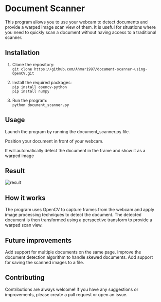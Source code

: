 # Document Scanner
This program allows you to use your webcam to detect documents and provide a warped image scan view of them. It is useful for situations where you need to quickly scan a document without having access to a traditional scanner.

## Installation
1. Clone the repository:  
`git clone https://github.com/Ahmar1997/document-scanner-using-OpenCV.git`

2. Install the required packages:  
`pip install opencv-python`  
`pip install numpy`

3. Run the program:  
`python document_scanner.py`

## Usage
Launch the program by running the document_scanner.py file.

Position your document in front of your webcam.

It will automatically detect the document in the frame and show it as a warped image

## Result
![result](https://user-images.githubusercontent.com/116836999/225960284-0cb767c5-71a9-4028-b9d9-b346ad9553d2.png)


## How it works
The program uses OpenCV to capture frames from the webcam and apply image processing techniques to detect the document. The detected document is then transformed using a perspective transform to provide a warped scan view.

## Future improvements
Add support for multiple documents on the same page.
Improve the document detection algorithm to handle skewed documents.
Add support for saving the scanned images to a file.


## Contributing
Contributions are always welcome! If you have any suggestions or improvements, please create a pull request or open an issue.

